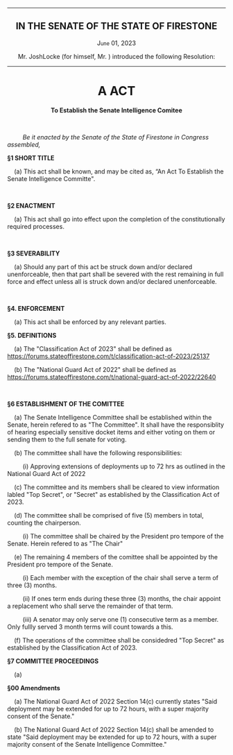 <div align="center">

---

<h2><b>IN THE SENATE OF THE STATE OF FIRESTONE</b></h2>

<p>J<small>une</small> 01, 2023</p>


Mr. JoshLocke (for himself, Mr. ) introduced the following Resolution:

---

<h1><b>A ACT</b></h1>

**To Establish the Senate Intelligence Comitee**

</div>

<br/>

&nbsp;&nbsp;&nbsp;&nbsp;&nbsp;&nbsp;&nbsp;&nbsp; _Be it enacted by the Senate of the State of Firestone in Congress assembled,_

**§1 SHORT TITLE**

&nbsp;&nbsp;&nbsp; (a) This act shall be known, and may be cited as, “An Act To Establish the Senate Intelligence Committe".

<br/>

**§2 ENACTMENT**

&nbsp;&nbsp;&nbsp; (a) This act shall go into effect upon the completion of the constitutionally required processes.

<br/>

**§3 SEVERABILITY**

&nbsp;&nbsp;&nbsp; (a) Should any part of this act be struck down and/or declared unenforceable, then that part shall be severed with the rest remaining in full force and effect unless all is struck down and/or declared unenforceable.


<br/>

**§4. ENFORCEMENT**

&nbsp;&nbsp;&nbsp; (a) This act shall be enforced by any relevant parties.

**§5. DEFINITIONS**

&nbsp;&nbsp;&nbsp; (a) The "Classification Act of 2023" shall be defined as https://forums.stateoffirestone.com/t/classification-act-of-2023/25137

&nbsp;&nbsp;&nbsp; (b) The "National Guard Act of 2022" shall be defined as https://forums.stateoffirestone.com/t/national-guard-act-of-2022/22640


<br/>

**§6 ESTABLISHMENT OF THE COMITTEE**

&nbsp;&nbsp;&nbsp; (a) The Senate Intelligence Committee shall be established within the Senate, herein refered to as "The Committee". It shall have the responsiblity of hearing especially sensitive docket items and either voting on them or sending them to the full senate for voting.

&nbsp;&nbsp;&nbsp; (b) The committee shall have the following responsibilities:

&nbsp;&nbsp;&nbsp;&nbsp;&nbsp;&nbsp;&nbsp;&nbsp;&nbsp;(i) Approving extensions of deployments up to 72 hrs as outlined in the National Guard Act of 2022

&nbsp;&nbsp;&nbsp; (c) The committee and its members shall be cleared to view information labled "Top Secret", or "Secret" as established by the Classification Act of 2023. 

&nbsp;&nbsp;&nbsp; (d) The committee shall be comprised of five (5) members in total, counting the chairperson. 

&nbsp;&nbsp;&nbsp;&nbsp;&nbsp;&nbsp;&nbsp;&nbsp;&nbsp;(i) The committee shall be chaired by the President pro tempore of the Senate. Herein refered to as "The Chair"

&nbsp;&nbsp;&nbsp; (e) The remaining 4 members of the comittee shall be appointed by the President pro tempore of the Senate. 

&nbsp;&nbsp;&nbsp;&nbsp;&nbsp;&nbsp;&nbsp;&nbsp;&nbsp;(i) Each member with the exception of the chair shall serve a term of three (3) months. 

&nbsp;&nbsp;&nbsp;&nbsp;&nbsp;&nbsp;&nbsp;&nbsp;&nbsp;(ii) If ones term ends during these three (3) months, the chair appoint a replacement who shall serve the remainder of that term. 

&nbsp;&nbsp;&nbsp;&nbsp;&nbsp;&nbsp;&nbsp;&nbsp;&nbsp;(iii) A senator may only serve one (1) consecutive term as a member. Only fullly served 3 month terms will count towards a this. 

&nbsp;&nbsp;&nbsp; (f) The operations of the committee shall be considedred "Top Secret" as established by the Classification Act of 2023.
 
**§7 COMMITTEE PROCEEDINGS**

&nbsp;&nbsp;&nbsp; (a)



**§00 Amendments**

&nbsp;&nbsp;&nbsp; (a) The National Guard Act of 2022 Section 14(c) currently states "Said deployment may be extended for up to 72 hours, with a super majority consent of the Senate."

&nbsp;&nbsp;&nbsp; (b) The National Guard Act of 2022 Section 14(c) shall be amended to state "Said deployment may be extended for up to 72 hours, with a super majority consent of the Senate Intelligence Committee."